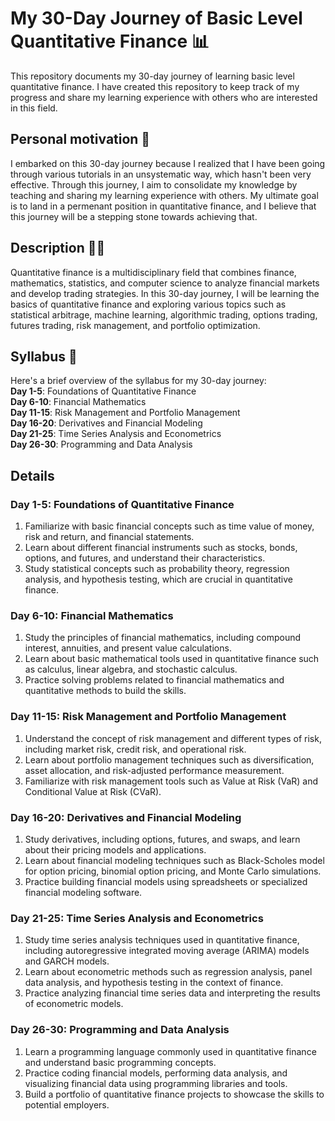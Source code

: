 # My 30-Day Journey of Basic Level Quantitative Finance 📊

This repository documents my 30-day journey of learning basic level quantitative finance. I have created this repository to keep track of my progress and share my learning experience with others who are interested in this field.

## Personal motivation 🎯 
I embarked on this 30-day journey because I realized that I have been going through various tutorials in an unsystematic way, which hasn't been very effective. Through this journey, I aim to consolidate my knowledge by teaching and sharing my learning experience with others. My ultimate goal is to land in a permenant position in quantitative finance, and I believe that this journey will be a stepping stone towards achieving that. 

## Description ✍🏻
Quantitative finance is a multidisciplinary field that combines finance, mathematics, statistics, and computer science to analyze financial markets and develop trading strategies. In this 30-day journey, I will be learning the basics of quantitative finance and exploring various topics such as statistical arbitrage, machine learning, algorithmic trading, options trading, futures trading, risk management, and portfolio optimization.

## Syllabus 📖
Here's a brief overview of the syllabus for my 30-day journey:\
**Day 1-5**: Foundations of Quantitative Finance\
**Day 6-10**: Financial Mathematics\
**Day 11-15**: Risk Management and Portfolio Management\
**Day 16-20**: Derivatives and Financial Modeling\
**Day 21-25**: Time Series Analysis and Econometrics\
**Day 26-30**: Programming and Data Analysis

## Details
### Day 1-5: Foundations of Quantitative Finance
1. Familiarize with basic financial concepts such as time value of money, risk and return, and financial statements.
2. Learn about different financial instruments such as stocks, bonds, options, and futures, and understand their characteristics.
3. Study statistical concepts such as probability theory, regression analysis, and hypothesis testing, which are crucial in quantitative finance.

### Day 6-10: Financial Mathematics
1. Study the principles of financial mathematics, including compound interest, annuities, and present value calculations.
2. Learn about basic mathematical tools used in quantitative finance such as calculus, linear algebra, and stochastic calculus.
3. Practice solving problems related to financial mathematics and quantitative methods to build the skills.

### Day 11-15: Risk Management and Portfolio Management
1. Understand the concept of risk management and different types of risk, including market risk, credit risk, and operational risk.
2. Learn about portfolio management techniques such as diversification, asset allocation, and risk-adjusted performance measurement.
3. Familiarize with risk management tools such as Value at Risk (VaR) and Conditional Value at Risk (CVaR).

### Day 16-20: Derivatives and Financial Modeling
1. Study derivatives, including options, futures, and swaps, and learn about their pricing models and applications.
2. Learn about financial modeling techniques such as Black-Scholes model for option pricing, binomial option pricing, and Monte Carlo simulations.
3. Practice building financial models using spreadsheets or specialized financial modeling software.

### Day 21-25: Time Series Analysis and Econometrics
1. Study time series analysis techniques used in quantitative finance, including autoregressive integrated moving average (ARIMA) models and GARCH models.
2. Learn about econometric methods such as regression analysis, panel data analysis, and hypothesis testing in the context of finance.
3. Practice analyzing financial time series data and interpreting the results of econometric models.

### Day 26-30: Programming and Data Analysis
1. Learn a programming language commonly used in quantitative finance and understand basic programming concepts.
2. Practice coding financial models, performing data analysis, and visualizing financial data using programming libraries and tools.
3. Build a portfolio of quantitative finance projects to showcase the skills to potential employers.
